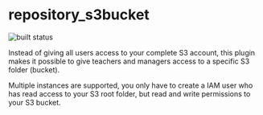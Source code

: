 # repository_s3bucket 

![built status](https://travis-ci.org/ewallah/moodle-repository_s3bucket.svg?branch=master)

Instead of giving all users access to your complete S3 account, this plugin makes it
possible to give teachers and managers access to a specific S3 folder (bucket).

Multiple instances are supported, you only have to create a IAM user who has read access
to your S3 root folder, but read and write permissions to your S3 bucket.    